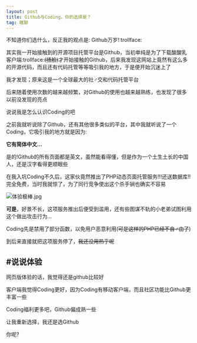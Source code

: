 ```yaml
---
layout: post
title: Github与Coding，你的选择是？
tag: 瞎聊
---
```


不知道你们选什么，反正我的观点是: Github万岁!:trollface:

其实我一开始接触到的开源项目托管平台是Github，当初单纯是为了下载酸酸乳客户端:trollface:~~(捂脸)~~才开始接触的Github，后来我发现这网站上竟然有这么多的开源代码，而且还有代码托管等等吸引我的地方，于是便开始沉迷上了

我才发现；原来这是一个全球最大的社♂交和代码托管平台

后来随着使用次数的越来越频繁，对Github的使用也越来越熟练，也发现了很多以前没发现的亮点

说说我是怎么认识Coding的吧

之前我就听说除了Github，还有其他很多类似的平台，其中我就听说了一个Coding，它吸引我的地方就是因为:

**它有简体中文...**

是的!Github的所有页面都是英文，虽然能看得懂，但是作为一个土生土长的中国人，还是汉字看得更顺眼些

在我入坑Coding不久后，这家伙竟然推出了PHP动态页面托管服务!!!还送数据库!!完全免费，当时我就惊了，为了同行竞争使出这个杀手锏也确实不容易

![体验极棒.jpg](https://atlinker.cn/usrimg/2018-10-4-chooseGithuborCoding.png)

**可是**，好景不长，这项服务推出后便受到滥用，还有些图谋不轨的小老弟试图利用这个做出攻击行为...

Coding先是禁用了部分函数，以免用户恶意利用(~~可是这样的PHP已经不自♂由了~~)

到后来直接就把这项服务停了，~~我还没用热乎呢~~

## #说说体验

网页版体验的话，我觉得还是github比较好

客户端我觉得Coding更好，因为Coding有移动客户端，而且社区功能比Github更丰富一些

Coding福利更多吧，Github偏成熟一些

让我重新选择，我还是选Github

你呢?
